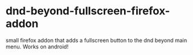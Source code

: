 # dnd-beyond-fullscreen-firefox-addon
small firefox addon that adds a fullscreen button to the dnd beyond main menu. Works on android!
